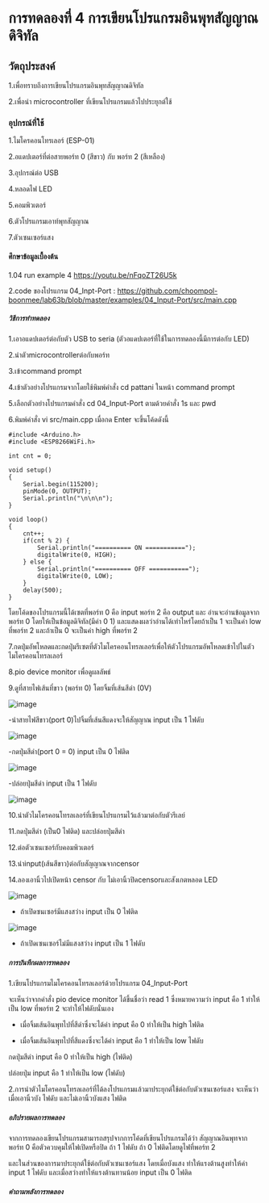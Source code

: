 # การทดลองที่ 4 การเขียนโปรแกรมอินพุทสัญญาณดิจิทัล
## วัตถุประสงค์
1.เพื่อทราบถึงการเขียนโปรแกรมอินพุทสัญญาณดิจิทัล

2.เพื่อนำ microcontroller ที่เขียนโปรแกรมแล้วไปประยุกต์ใช้

### อุปกรณ์ที่ใช้
1.ไมโครคอนโทรเลอร์ (ESP-01)

2.อแดปเตอร์ที่ต่อสายพอร์ท 0 (สีขาว) กับ พอร์ท 2 (สีเหลือง)

3.อุปกรณ์ต่อ USB

4.หลอดไฟ LED 

5.คอมพิวเตอร์

6.ตัวโปรแกรมเอาท์พุทสัญญาณ

7.ตัวเซนเซอร์แสง

#### ศึกษาข้อมูลเบื้องต้น
1.04 run example 4 https://youtu.be/nFqoZT26U5k

2.code ของโปรแกรม 04_Inpt-Port : https://github.com/choompol-boonmee/lab63b/blob/master/examples/04_Input-Port/src/main.cpp

##### วิธีการทำทดลอง
1.เอาอแดปเตอร์ต่อกับตัว USB to seria (ตัวอแดปเตอร์ที่ใช้ในการทดลองนี้มีการต่อกับ LED)

2.นำตัวmicrocontrollerต่อกับพอร์ท

3.เข้าcommand prompt

4.เข้าตัวอย่างโปรแกรมจากโดยใช้พิมพ์คำสั่ง cd pattani ในหน้า command prompt

5.เลือกตัวอย่างโปรแกรมคำสั่ง cd 04_Input-Port ตามด้วยคำสั่ง 1s และ pwd

6.พิมพ์คำสั่ง vi src/main.cpp เมื่อกด Enter จะขึ้นโค้ดดังนี้

```
#include <Arduino.h>
#include <ESP8266WiFi.h>

int cnt = 0;

void setup()
{
	Serial.begin(115200);
	pinMode(0, OUTPUT);
	Serial.println("\n\n\n");
}

void loop()
{
	cnt++;
	if(cnt % 2) {
		Serial.println("========== ON ===========");
		digitalWrite(0, HIGH);
	} else {
		Serial.println("========== OFF ===========");
		digitalWrite(0, LOW);
	}
	delay(500);
}

```
โดยโค้ดของโปรแกรมนี้ได้เซตที่พอร์ท 0 คือ input พอร์ท 2 คือ output และ อ่านจะอ่านข้อมูลจากพอร์ท 0 โดยให้เป็นข้อมูลดิจิทัล(มีค่า 0 1) และแสดงผลว่าอ่านได้เท่าไหร่โดยถ้าเป็น 1 จะเป็นค่า low ที่พอร์ท 2 
และถ้าเป็น 0 จะเป็นค่า high ที่พอร์ท 2 

7.กดปุ่มอัพโหลดและกดปุ่มรีเซตที่ตัวไมโครคอนโทรลเลอร์เพื่อให้ตัวโปรแกรมอัพโหลดเข้าไปในตัวไมโครคอนโทรลเลอร์

8.pio device monitor เพื่อดูผลลัพธ์

9.ดูที่สายไฟเส้นที่ขาว (พอร์ท 0) โดยจิ้มที่เส้นสีดำ (0V)

![image](https://user-images.githubusercontent.com/80880126/112266894-3f0a5180-8ca7-11eb-8f0c-86a9c796d6cc.png)

-นำสายไฟสีขาว(port 0)ไปจิ้มที่เส้นสีแดงจะให้สัญญาณ input เป็น 1 ไฟดับ

![image](https://user-images.githubusercontent.com/80880126/112266991-5cd7b680-8ca7-11eb-92e8-f5f005a01b3a.png)

-กดปุ่มสีดำ(port 0 = 0) input เป็น 0 ไฟติด

![image](https://user-images.githubusercontent.com/80880126/112267129-94def980-8ca7-11eb-9284-08c07ecefef6.png)

-ปล่อยปุ่มสีดำ input เป็น 1 ไฟดับ

![image](https://user-images.githubusercontent.com/80880126/112267206-afb16e00-8ca7-11eb-9507-1df3d6544766.png)


10.นำตัวไมโครคอนโทรลเลอร์ที่เขียนโปรแกรมไว้แล้วมาต่อกับตัวรีเลย์

11.กดปุ่มสีดำ (เป็น0 ไฟติด) และปล่อยปุ่มสีดำ

12.ต่อตัวเซนเซอร์กับคอมพิวเตอร์

13.นำinput(เส้นสีขาว)ต่อกับสัญญาณจากcensor

14.ลองเอานิ้วไปเปิดหน้า censor กับ ไม่เอานิ้วปิดcensorและสังเกตหลอด LED

![image](https://user-images.githubusercontent.com/80880126/112266374-71677f00-8ca6-11eb-8ca7-7e3e36b1f1f6.png)
-  ถ้าเปิดซนเซอร์มีแสงสว่าง input เป็น 0 ไฟติด

![image](https://user-images.githubusercontent.com/80880126/112266592-cefbcb80-8ca6-11eb-8bed-62aa21988a57.png)

- ถ้าเปิดเซนเซอร์ไม่มีแสงสว่าง input เป็น 1 ไฟดับ


##### การบันทึกผลการทดลอง
1.เขียนโปรแกรมไมโครคอนโทรลเลอร์ด้วยโปรแกรม 04_Input-Port

  จะเห็นว่าจากคำสั่ง pio device monitor ได้ขึ้นชื่อว่า read 1 ซึ่งหมายความว่า input คือ 1 ทำให้เป็น low ที่พอร์ท 2 จะทำให้ไฟดับนั่นเอง 
  
  - เมื่อจิ้มเส้นอินพุทไปที่สีดำซึ่งจะได้ค่า input คือ 0 ทำให้เป็น high ไฟติด 

  - เมื่อจิ้มเส้นอินพุทไปที่สีแดงซึ่งจะได้ค่า input คือ 1 ทำให้เป็น low ไฟดับ

 กดปุ่มสีดำ input คือ 0 ทำให้เป็น high (ไฟติด)
 
 ปล่อยปุ่ม input คือ 1 ทำให้เป็น low (ไฟดับ)
 
 2.การนำตัวไมโครคอนโทรลเลอร์ที่ได้ลงโปรแกรมแล้วมาประยุกต์ใช้ต่อกับตัวเซนเซอร์แสง จะเห็นว่าเมื่อเอานิ้วบัง ไฟดับ และไม่เอานิ้วบังแสง ไฟติด

##### อภิปรายผลการทดลอง
จากการทดลองเขียนโปรแกรมสามารถสรุปจากการโค้ดที่เขียนโปรแกรมได้ว่า สัญญาณอินพุทจากพอร์ท 0 คือตัวควบคุมให้ไฟเปิดหรือปิด ถ้า 1 ไฟดับ ถ้า 0 ไฟติดโดยดูไฟที่พอร์ท 2 

และในส่วนของการมาประยุกต์ใช้ต่อกับตัวเซนเซอร์แสง โดยเมื่อบังแสง ทำให้แรงต้านสูงทำให้ค่า input 1 ไฟดับ และเมื่อสว่างทำให้แรงต้านทานน้อย input เป็น 0 ไฟติด

##### คำถามหลังการทดลอง
